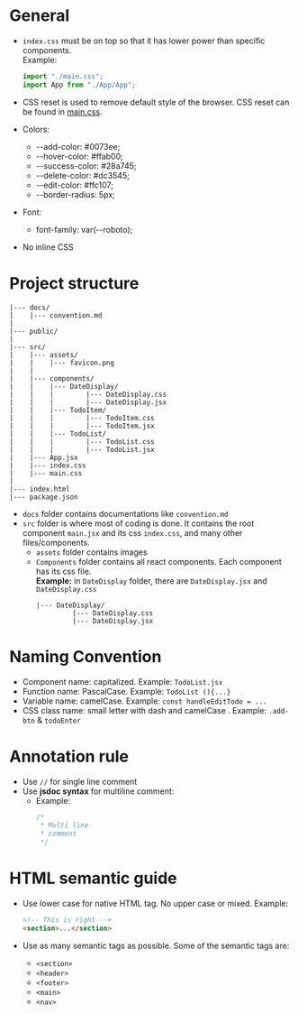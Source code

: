 # General

- `index.css` must be on top so that it has lower power than specific components.  
  Example:

  ```jsx
  import "./main.css";
  import App from "./App/App";
  ```

- CSS reset is used to remove default style of the browser. CSS reset can be found in [main.css](/src/main.css).

- Colors:

  - --add-color: #0073ee;
  - --hover-color: #ffab00;
  - --success-color: #28a745;
  - --delete-color: #dc3545;
  - --edit-color: #ffc107;
  - --border-radius: 5px;

- Font:

  - font-family: var(--roboto);

- No inline CSS

# Project structure

```
|--- docs/
|    |--- convention.md
|
|--- public/
|
|--- src/
|    |--- assets/
|    |    |--- favicon.png
|    |
|    |--- components/
|    |    |--- DateDisplay/
|    |    |        |--- DateDisplay.css
|    |    |        |--- DateDisplay.jsx
|    |    |--- TodoItem/
|    |    |        |--- TodoItem.css
|    |    |        |--- TodoItem.jsx
|    |    |--- TodoList/
|    |    |        |--- TodoList.css
|    |    |        |--- TodoList.jsx
|    |--- App.jsx
|    |--- index.css
|    |--- main.css
|
|--- index.html
|--- package.json
```

- `docs` folder contains documentations like `convention.md`
- `src` folder is where most of coding is done. It contains the root component `main.jsx` and its css `index.css`, and many other files/components.
  - `assets` folder contains images
  - `Components` folder contains all react components. Each component has its css file.  
    **Example:** in `DateDisplay` folder, there are `DateDisplay.jsx` and `DateDisplay.css`
    ```
    |--- DateDisplay/
             |--- DateDisplay.css
             |--- DateDisplay.jsx
    ```

# Naming Convention

- Component name: capitalized. Example: `TodoList.jsx`
- Function name: PascalCase. Example: `TodoList (){...}`
- Variable name: camelCase. Example: `const handleEditTodo = ...`
- CSS class name: small letter with dash and camelCase . Example: `.add-btn` & `todoEnter`

# Annotation rule

- Use `//` for single line comment
- Use **jsdoc syntax** for multiline comment:
  - Example:
    ```javascript
    /*
     * Multi line
     * comment
     */
    ```

# HTML semantic guide

- Use lower case for native HTML tag. No upper case or mixed.
  Example:

  ```html
  <!-- This is right -->
  <section>...</section>
  ```

- Use as many semantic tags as possible. Some of the semantic tags are:
  - `<section>`
  - `<header>`
  - `<footer>`
  - `<main>`
  - `<nav>`
